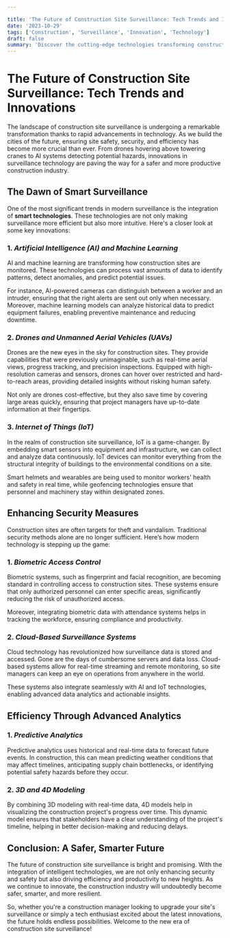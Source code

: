 ```yaml
---

title: 'The Future of Construction Site Surveillance: Tech Trends and Innovations'
date: '2023-10-29'
tags: ['Construction', 'Surveillance', 'Innovation', 'Technology']
draft: false
summary: 'Discover the cutting-edge technologies transforming construction site surveillance and ensuring safety, efficiency, and security like never before.'
---
```


# The Future of Construction Site Surveillance: Tech Trends and Innovations

The landscape of construction site surveillance is undergoing a remarkable transformation thanks to rapid advancements in technology. As we build the cities of the future, ensuring site safety, security, and efficiency has become more crucial than ever. From drones hovering above towering cranes to AI systems detecting potential hazards, innovations in surveillance technology are paving the way for a safer and more productive construction industry.

## The Dawn of Smart Surveillance

One of the most significant trends in modern surveillance is the integration of **smart technologies**. These technologies are not only making surveillance more efficient but also more intuitive. Here's a closer look at some key innovations:

### 1. *Artificial Intelligence (AI) and Machine Learning*

AI and machine learning are transforming how construction sites are monitored. These technologies can process vast amounts of data to identify patterns, detect anomalies, and predict potential issues. 

For instance, AI-powered cameras can distinguish between a worker and an intruder, ensuring that the right alerts are sent out only when necessary. Moreover, machine learning models can analyze historical data to predict equipment failures, enabling preventive maintenance and reducing downtime.

### 2. *Drones and Unmanned Aerial Vehicles (UAVs)*

Drones are the new eyes in the sky for construction sites. They provide capabilities that were previously unimaginable, such as real-time aerial views, progress tracking, and precision inspections. Equipped with high-resolution cameras and sensors, drones can hover over restricted and hard-to-reach areas, providing detailed insights without risking human safety.

Not only are drones cost-effective, but they also save time by covering large areas quickly, ensuring that project managers have up-to-date information at their fingertips.

### 3. *Internet of Things (IoT)*

In the realm of construction site surveillance, IoT is a game-changer. By embedding smart sensors into equipment and infrastructure, we can collect and analyze data continuously. IoT devices can monitor everything from the structural integrity of buildings to the environmental conditions on a site.

Smart helmets and wearables are being used to monitor workers' health and safety in real time, while geofencing technologies ensure that personnel and machinery stay within designated zones.

## Enhancing Security Measures

Construction sites are often targets for theft and vandalism. Traditional security methods alone are no longer sufficient. Here’s how modern technology is stepping up the game:

### 1. *Biometric Access Control*

Biometric systems, such as fingerprint and facial recognition, are becoming standard in controlling access to construction sites. These systems ensure that only authorized personnel can enter specific areas, significantly reducing the risk of unauthorized access.

Moreover, integrating biometric data with attendance systems helps in tracking the workforce, ensuring compliance and productivity.

### 2. *Cloud-Based Surveillance Systems*

Cloud technology has revolutionized how surveillance data is stored and accessed. Gone are the days of cumbersome servers and data loss. Cloud-based systems allow for real-time streaming and remote monitoring, so site managers can keep an eye on operations from anywhere in the world.

These systems also integrate seamlessly with AI and IoT technologies, enabling advanced data analytics and actionable insights.

## Efficiency Through Advanced Analytics

### 1. *Predictive Analytics*

Predictive analytics uses historical and real-time data to forecast future events. In construction, this can mean predicting weather conditions that may affect timelines, anticipating supply chain bottlenecks, or identifying potential safety hazards before they occur. 

### 2. *3D and 4D Modeling*

By combining 3D modeling with real-time data, 4D models help in visualizing the construction project's progress over time. This dynamic model ensures that stakeholders have a clear understanding of the project's timeline, helping in better decision-making and reducing delays.

## Conclusion: A Safer, Smarter Future

The future of construction site surveillance is bright and promising. With the integration of intelligent technologies, we are not only enhancing security and safety but also driving efficiency and productivity to new heights. As we continue to innovate, the construction industry will undoubtedly become safer, smarter, and more resilient.

So, whether you're a construction manager looking to upgrade your site's surveillance or simply a tech enthusiast excited about the latest innovations, the future holds endless possibilities. Welcome to the new era of construction site surveillance!